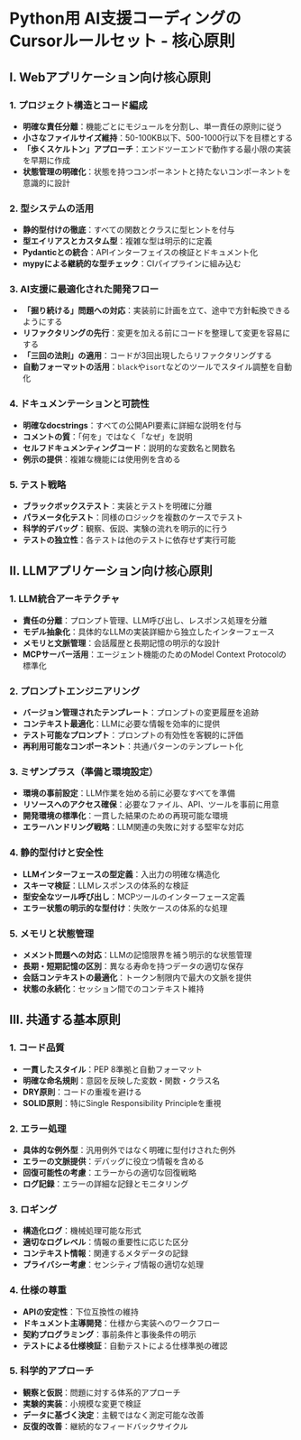 # Python用 AI支援コーディングのCursorルールセット - 核心原則

## I. Webアプリケーション向け核心原則

### 1. プロジェクト構造とコード編成
- **明確な責任分離**：機能ごとにモジュールを分割し、単一責任の原則に従う
- **小さなファイルサイズ維持**：50-100KB以下、500-1000行以下を目標とする
- **「歩くスケルトン」アプローチ**：エンドツーエンドで動作する最小限の実装を早期に作成
- **状態管理の明確化**：状態を持つコンポーネントと持たないコンポーネントを意識的に設計

### 2. 型システムの活用
- **静的型付けの徹底**：すべての関数とクラスに型ヒントを付与
- **型エイリアスとカスタム型**：複雑な型は明示的に定義
- **Pydanticとの統合**：APIインターフェイスの検証とドキュメント化
- **mypyによる継続的な型チェック**：CIパイプラインに組み込む

### 3. AI支援に最適化された開発フロー
- **「掘り続ける」問題への対応**：実装前に計画を立て、途中で方針転換できるようにする
- **リファクタリングの先行**：変更を加える前にコードを整理して変更を容易にする
- **「三回の法則」の適用**：コードが3回出現したらリファクタリングする
- **自動フォーマットの活用**：`black`や`isort`などのツールでスタイル調整を自動化

### 4. ドキュメンテーションと可読性
- **明確なdocstrings**：すべての公開API要素に詳細な説明を付与
- **コメントの質**：「何を」ではなく「なぜ」を説明
- **セルフドキュメンティングコード**：説明的な変数名と関数名
- **例示の提供**：複雑な機能には使用例を含める

### 5. テスト戦略
- **ブラックボックステスト**：実装とテストを明確に分離
- **パラメータ化テスト**：同様のロジックを複数のケースでテスト
- **科学的デバッグ**：観察、仮説、実験の流れを明示的に行う
- **テストの独立性**：各テストは他のテストに依存せず実行可能

## II. LLMアプリケーション向け核心原則

### 1. LLM統合アーキテクチャ
- **責任の分離**：プロンプト管理、LLM呼び出し、レスポンス処理を分離
- **モデル抽象化**：具体的なLLMの実装詳細から独立したインターフェース
- **メモリと文脈管理**：会話履歴と長期記憶の明示的な設計
- **MCPサーバー活用**：エージェント機能のためのModel Context Protocolの標準化

### 2. プロンプトエンジニアリング
- **バージョン管理されたテンプレート**：プロンプトの変更履歴を追跡
- **コンテキスト最適化**：LLMに必要な情報を効率的に提供
- **テスト可能なプロンプト**：プロンプトの有効性を客観的に評価
- **再利用可能なコンポーネント**：共通パターンのテンプレート化

### 3. ミザンプラス（準備と環境設定）
- **環境の事前設定**：LLM作業を始める前に必要なすべてを準備
- **リソースへのアクセス確保**：必要なファイル、API、ツールを事前に用意
- **開発環境の標準化**：一貫した結果のための再現可能な環境
- **エラーハンドリング戦略**：LLM関連の失敗に対する堅牢な対応

### 4. 静的型付けと安全性
- **LLMインターフェースの型定義**：入出力の明確な構造化
- **スキーマ検証**：LLMレスポンスの体系的な検証
- **型安全なツール呼び出し**：MCPツールのインターフェース定義
- **エラー状態の明示的な型付け**：失敗ケースの体系的な処理

### 5. メモリと状態管理
- **メメント問題への対応**：LLMの記憶限界を補う明示的な状態管理
- **長期・短期記憶の区別**：異なる寿命を持つデータの適切な保存
- **会話コンテキストの最適化**：トークン制限内で最大の文脈を提供
- **状態の永続化**：セッション間でのコンテキスト維持

## III. 共通する基本原則

### 1. コード品質
- **一貫したスタイル**：PEP 8準拠と自動フォーマット
- **明確な命名規則**：意図を反映した変数・関数・クラス名
- **DRY原則**：コードの重複を避ける
- **SOLID原則**：特にSingle Responsibility Principleを重視

### 2. エラー処理
- **具体的な例外型**：汎用例外ではなく明確に型付けされた例外
- **エラーの文脈提供**：デバッグに役立つ情報を含める
- **回復可能性の考慮**：エラーからの適切な回復戦略
- **ログ記録**：エラーの詳細な記録とモニタリング

### 3. ロギング
- **構造化ログ**：機械処理可能な形式
- **適切なログレベル**：情報の重要性に応じた区分
- **コンテキスト情報**：関連するメタデータの記録
- **プライバシー考慮**：センシティブ情報の適切な処理

### 4. 仕様の尊重
- **APIの安定性**：下位互換性の維持
- **ドキュメント主導開発**：仕様から実装へのワークフロー
- **契約プログラミング**：事前条件と事後条件の明示
- **テストによる仕様検証**：自動テストによる仕様準拠の確認

### 5. 科学的アプローチ
- **観察と仮説**：問題に対する体系的アプローチ
- **実験的実装**：小規模な変更で検証
- **データに基づく決定**：主観ではなく測定可能な改善
- **反復的改善**：継続的なフィードバックサイクル